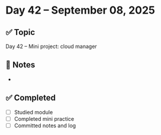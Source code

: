 # Day 42 – September 08, 2025

## ✅ Topic
Day 42 – Mini project: cloud manager

## 📝 Notes
- 

## ✅ Completed
- [ ] Studied module
- [ ] Completed mini practice
- [ ] Committed notes and log

